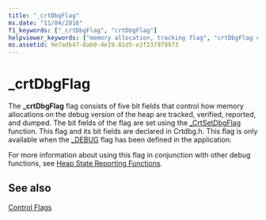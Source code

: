 ```yaml
---
title: "_crtDbgFlag"
ms.date: "11/04/2016"
f1_keywords: ["_crtDbgFlag", "crtDbgFlag"]
helpviewer_keywords: ["memory allocation, tracking flag", "crtDbgFlag constant", "_crtDbgFlag constant", "debug heap, tracking memory on", "debug heap, control flags", "enable memory allocation tracking flag", "memory, tracking on the debug heap"]
ms.assetid: 9e7adb47-8ab9-4e19-81d5-e2f237979973
---
```

# _crtDbgFlag

The **_crtDbgFlag** flag consists of five bit fields that control how memory allocations on the debug version of the heap are tracked, verified, reported, and dumped. The bit fields of the flag are set using the [_CrtSetDbgFlag](../c-runtime-library/reference/crtsetdbgflag.md) function. This flag and its bit fields are declared in Crtdbg.h. This flag is only available when the [_DEBUG](../c-runtime-library/debug.md) flag has been defined in the application.

For more information about using this flag in conjunction with other debug functions, see [Heap State Reporting Functions](/visualstudio/debugger/crt-debug-heap-details).

## See also

[Control Flags](../c-runtime-library/control-flags.md)
